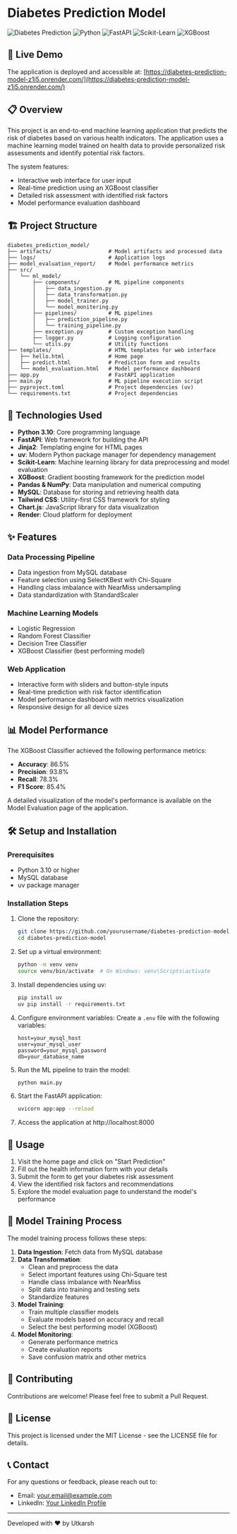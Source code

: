 # Diabetes Prediction Model

![Diabetes Prediction](https://img.shields.io/badge/Health-Diabetes%20Prediction-blue)
![Python](https://img.shields.io/badge/Python-3.10-brightgreen)
![FastAPI](https://img.shields.io/badge/FastAPI-0.115.12-blue)
![Scikit-Learn](https://img.shields.io/badge/Scikit--Learn-1.6.1-orange)
![XGBoost](https://img.shields.io/badge/XGBoost-3.0.1-red)

## 🔗 Live Demo

The application is deployed and accessible at: [https://diabetes-prediction-model-z1i5.onrender.com/](https://diabetes-prediction-model-z1i5.onrender.com/)

## 📋 Overview

This project is an end-to-end machine learning application that predicts the risk of diabetes based on various health indicators. The application uses a machine learning model trained on health data to provide personalized risk assessments and identify potential risk factors.

The system features:
- Interactive web interface for user input
- Real-time prediction using an XGBoost classifier
- Detailed risk assessment with identified risk factors
- Model performance evaluation dashboard

## 🏗️ Project Structure

```
diabetes_prediction_model/
├── artifacts/                  # Model artifacts and processed data
├── logs/                       # Application logs
├── model_evaluation_report/    # Model performance metrics
├── src/
│   └── ml_model/
│       ├── components/         # ML pipeline components
│       │   ├── data_ingestion.py
│       │   ├── data_transformation.py
│       │   ├── model_trainer.py
│       │   └── model_monitering.py
│       ├── pipelines/          # ML pipelines
│       │   ├── prediction_pipeline.py
│       │   └── training_pipeline.py
│       ├── exception.py        # Custom exception handling
│       ├── logger.py           # Logging configuration
│       └── utils.py            # Utility functions
├── templates/                  # HTML templates for web interface
│   ├── hello.html              # Home page
│   ├── predict.html            # Prediction form and results
│   └── model_evaluation.html   # Model performance dashboard
├── app.py                      # FastAPI application
├── main.py                     # ML pipeline execution script
├── pyproject.toml              # Project dependencies (uv)
└── requirements.txt            # Project dependencies
```

## 🚀 Technologies Used

- **Python 3.10**: Core programming language
- **FastAPI**: Web framework for building the API
- **Jinja2**: Templating engine for HTML pages
- **uv**: Modern Python package manager for dependency management
- **Scikit-Learn**: Machine learning library for data preprocessing and model evaluation
- **XGBoost**: Gradient boosting framework for the prediction model
- **Pandas & NumPy**: Data manipulation and numerical computing
- **MySQL**: Database for storing and retrieving health data
- **Tailwind CSS**: Utility-first CSS framework for styling
- **Chart.js**: JavaScript library for data visualization
- **Render**: Cloud platform for deployment

## ✨ Features

### Data Processing Pipeline
- Data ingestion from MySQL database
- Feature selection using SelectKBest with Chi-Square
- Handling class imbalance with NearMiss undersampling
- Data standardization with StandardScaler

### Machine Learning Models
- Logistic Regression
- Random Forest Classifier
- Decision Tree Classifier
- XGBoost Classifier (best performing model)

### Web Application
- Interactive form with sliders and button-style inputs
- Real-time prediction with risk factor identification
- Model performance dashboard with metrics visualization
- Responsive design for all device sizes

## 📊 Model Performance

The XGBoost Classifier achieved the following performance metrics:

- **Accuracy**: 86.5%
- **Precision**: 93.8%
- **Recall**: 78.3%
- **F1 Score**: 85.4%

A detailed visualization of the model's performance is available on the Model Evaluation page of the application.

## 🛠️ Setup and Installation

### Prerequisites
- Python 3.10 or higher
- MySQL database
- uv package manager

### Installation Steps

1. Clone the repository:
   ```bash
   git clone https://github.com/yourusername/diabetes-prediction-model.git
   cd diabetes-prediction-model
   ```

2. Set up a virtual environment:
   ```bash
   python -m venv venv
   source venv/bin/activate  # On Windows: venv\Scripts\activate
   ```

3. Install dependencies using uv:
   ```bash
   pip install uv
   uv pip install -r requirements.txt
   ```

4. Configure environment variables:
   Create a `.env` file with the following variables:
   ```
   host=your_mysql_host
   user=your_mysql_user
   password=your_mysql_password
   db=your_database_name
   ```

5. Run the ML pipeline to train the model:
   ```bash
   python main.py
   ```

6. Start the FastAPI application:
   ```bash
   uvicorn app:app --reload
   ```

7. Access the application at http://localhost:8000

## 📝 Usage

1. Visit the home page and click on "Start Prediction"
2. Fill out the health information form with your details
3. Submit the form to get your diabetes risk assessment
4. View the identified risk factors and recommendations
5. Explore the model evaluation page to understand the model's performance

## 🧪 Model Training Process

The model training process follows these steps:

1. **Data Ingestion**: Fetch data from MySQL database
2. **Data Transformation**:
   - Clean and preprocess the data
   - Select important features using Chi-Square test
   - Handle class imbalance with NearMiss
   - Split data into training and testing sets
   - Standardize features
3. **Model Training**:
   - Train multiple classifier models
   - Evaluate models based on accuracy and recall
   - Select the best performing model (XGBoost)
4. **Model Monitoring**:
   - Generate performance metrics
   - Create evaluation reports
   - Save confusion matrix and other metrics

## 🤝 Contributing

Contributions are welcome! Please feel free to submit a Pull Request.

## 📄 License

This project is licensed under the MIT License - see the LICENSE file for details.

## 📞 Contact

For any questions or feedback, please reach out to:
- Email: your.email@example.com
- LinkedIn: [Your LinkedIn Profile](https://www.linkedin.com/in/your-profile/)

---

Developed with ❤️ by Utkarsh